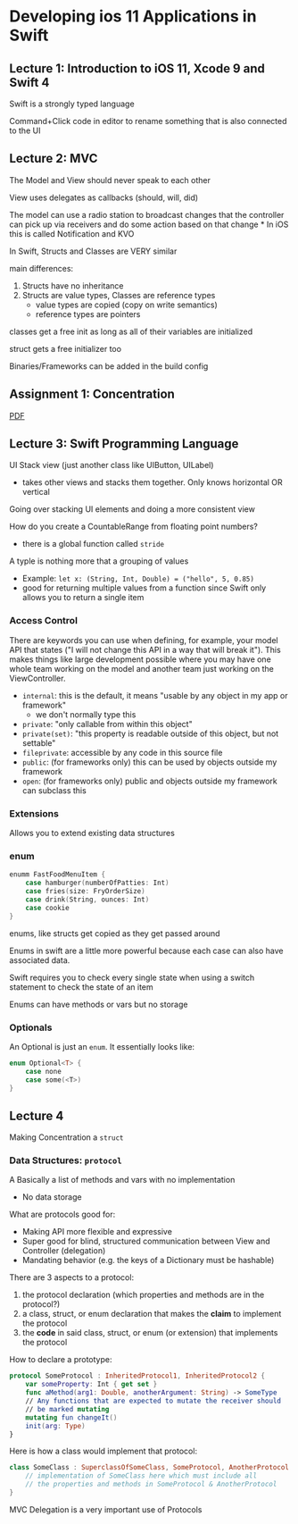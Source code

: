 # Developing ios 11 Applications in Swift

## Lecture 1: Introduction to iOS 11, Xcode 9 and Swift 4

Swift is a strongly typed language

Command+Click code in editor to rename something that is also connected to the UI

## Lecture 2: MVC

The Model and View should never speak to each other

View uses delegates as callbacks (should, will, did)

The model can use a radio station to broadcast changes that the controller can pick up via receivers and do some action based on that change
    * In iOS this is called Notification and KVO

In Swift, Structs and Classes are VERY similar

main differences:

1. Structs have no inheritance
2. Structs are value types, Classes are reference types
    * value types are copied (copy on write semantics)
    * reference types are pointers


classes get a free init as long as all of their variables are initialized

struct gets a free initializer too 


Binaries/Frameworks can be added in the build config


## Assignment 1: Concentration

[PDF](https://itunesu-assets.itunes.apple.com/apple-assets-us-std-000001/CobaltPublic118/v4/04/b5/81/04b58115-f130-54e7-e23d-020840f92932/311-6986826354385551794-CS193P_F17_Assignment_1_iTunesU.pdf)


## Lecture 3: Swift Programming Language

UI Stack view (just another class like UIButton, UILabel)

* takes other views and stacks them together. Only knows horizontal OR vertical

Going over stacking UI elements and doing a more consistent view

How do you create a CountableRange from floating point numbers?

* there is a global function called `stride`

A typle is nothing more that a grouping of values

* Example: `let x: (String, Int, Double) = ("hello", 5, 0.85)`
* good for returning multiple values from a function since Swift only allows you to return a single item

### Access Control

There are keywords you can use when defining, for example, your model API that states ("I will not change this API in a way that will break it"). This makes things like large development possible where you may have one whole team working on the model and another team just working on the ViewController.

* `internal`: this is the default, it means "usable by any object in my app or framework"
    * we don't normally type this
* `private`: "only callable from within this object"
* `private(set)`: "this property is readable outside of this object, but not settable"
* `fileprivate`: accessible by any code in this source file
* `public`: (for frameworks only) this can be used by objects outside my framework
* `open`: (for frameworks only) public and objects outside my framework can subclass this

### Extensions

Allows you to extend existing data structures


### enum

```swift
enumm FastFoodMenuItem {
	case hamburger(numberOfPatties: Int)
	case fries(size: FryOrderSize)
	case drink(String, ounces: Int)
	case cookie
}
```

enums, like structs get copied as they get passed around

Enums in swift are a little more powerful because each case can also have associated data.

Swift requires you to check every single state when using a switch statement to check the state of an item

Enums can have methods or vars but no storage

### Optionals

An Optional is just an `enum`. It essentially looks like:

```swift
enum Optional<T> {
	case none
	case some(<T>)
}
```

## Lecture 4

Making Concentration a `struct`

### Data Structures: `protocol`

A Basically a list of methods and vars with no implementation

* No data storage

What are protocols good for:

* Making API more flexible and expressive
* Super good for blind, structured communication between View and Controller (delegation)
* Mandating behavior (e.g. the keys of a Dictionary must be hashable)

There are 3 aspects to a protocol:

1. the protocol declaration (which properties and methods are in the protocol?)
2. a class, struct, or enum declaration that makes the **claim** to implement the protocol
3. the **code** in said class, struct, or enum (or extension) that implements the protocol

How to declare a prototype:

```swift
protocol SomeProtocol : InheritedProtocol1, InheritedProtocol2 {
	var someProperty: Int { get set }
	func aMethod(arg1: Double, anotherArgument: String) -> SomeType
	// Any functions that are expected to mutate the receiver should
	// be marked mutating
	mutating fun changeIt()
	init(arg: Type)
}
```

Here is how a class would implement that protocol:

```swift
class SomeClass : SuperclassOfSomeClass, SomeProtocol, AnotherProtocol {
	// implementation of SomeClass here which must include all
	// the properties and methods in SomeProtocol & AnotherProtocol
}
```

MVC Delegation is a very important use of Protocols

